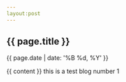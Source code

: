 ```yaml
---
layout:post
---
```


<h2 class="spacing">{{ page.title }}</h2>
<p>{{ page.date | date: '%B %d, %Y' }}</p>

{{ content }}
this is a test blog number 1
